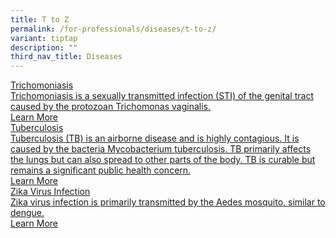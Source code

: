 ```yaml
---
title: T to Z
permalink: /for-professionals/diseases/t-to-z/
variant: tiptap
description: ""
third_nav_title: Diseases
---
```

<p></p>
<div class="isomer-card-grid"><a rel="noopener noreferrer nofollow" href="/for-professionals/diseases/t-to-z/trichomoniasis/" class="isomer-card"><div class="isomer-card-body"><div class="isomer-card-title">Trichomoniasis</div><div class="isomer-card-description">Trichomoniasis is a sexually transmitted infection (STI) of the genital tract caused by the protozoan Trichomonas vaginalis.</div><div class="isomer-card-link">Learn More</div></div></a>
<a rel="noopener noreferrer nofollow" href="/for-professionals/diseases/t-to-z/tuberculosis/" class="isomer-card">
<div class="isomer-card-body">
<div class="isomer-card-title">Tuberculosis</div>
<div class="isomer-card-description">Tuberculosis (TB) is an airborne disease and is highly contagious. It
is caused by the bacteria Mycobacterium tuberculosis. TB primarily affects
the lungs but can also spread to other parts of the body. TB is curable
but remains a significant public health concern.</div>
<div class="isomer-card-link">Learn More</div>
</div>
</a><a rel="noopener noreferrer nofollow" href="/for-professionals/diseases/t-to-z/zika-virus-infection/" class="isomer-card"><div class="isomer-card-body"><div class="isomer-card-title">Zika Virus Infection</div><div class="isomer-card-description">Zika virus infection is primarily transmitted by the Aedes mosquito, similar to dengue.</div><div class="isomer-card-link">Learn More</div></div></a>
</div>
<p></p>